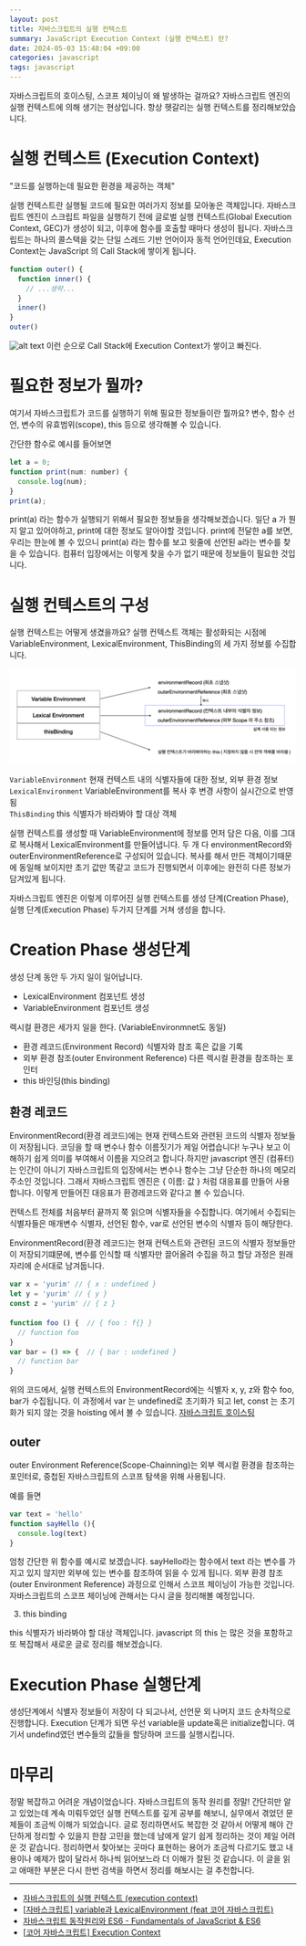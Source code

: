 ```yaml
---
layout: post
title: 자바스크립트의 실행 컨텍스트
summary: JavaScript Execution Context (실행 컨텍스트) 란?
date: 2024-05-03 15:48:04 +09:00
categories: javascript
tags: javascript
---
```


자바스크립트의 호이스팅, 스코프 체이닝이 왜 발생하는 걸까요? 자바스크립트 엔진의 실행 컨텍스트에 의해 생기는 현상입니다. 항상 헷갈리는 실행 컨텍스트를 정리해보았습니다.

# 실행 컨텍스트 (Execution Context)

"코드를 실행하는데 필요한 환경을 제공하는 객체"

실행 컨텍스트란 실행될 코드에 필요한 여러가지 정보를 모아놓은 객체입니다. 자바스크립트 엔진이 스크립트 파일을 실행하기 전에 <span class="h-yellow">글로벌 실행 컨텍스트(Global Execution Context, GEC)</span>가 생성이 되고, 이후에 함수를 호출할 때마다 생성이 됩니다.
자바스크립트는 하나의 콜스택을 갖는 단일 스레드 기반 언어이자 동적 언어인데요, Execution Context는 JavaScript 의 <span class="h-yellow">Call Stack</span>에 쌓이게 됩니다.

```javascript
function outer() {
  function inner() {
    // ...생략...
  }
  inner()
}
outer()
```
![alt text](https://velog.velcdn.com/images/hameee/post/c03345a2-8a87-4ea3-acb6-2ddbc2e242ff/image.png)
이런 순으로 Call Stack에 Execution Context가 쌓이고 빠진다.


# 필요한 정보가 뭘까?

여기서 자바스크립트가 코드를 실행하기 위해 필요한 정보들이란 뭘까요? 변수, 함수 선언, 변수의 유효범위(scope), this 등으로 생각해볼 수 있습니다.


간단한 함수로 예시를 들어보면
```javascript
let a = 0;
function print(num: number) {
  console.log(num);
}
print(a); 
```
print(a) 라는 함수가 실행되기 위해서 필요한 정보들을 생각해보겠습니다. 
일단 a 가 뭔지 알고 있어야하고, print에 대한 정보도 알아야할 것입니다. print에 전달한 a를 보면, 우리는 한눈에 볼 수 있으니 print(a) 라는 함수를 보고 윗줄에 선언된 a라는 변수를 찾을 수 있습니다. 컴퓨터 입장에서는 이렇게 찾을 수가 없기 때문에 정보들이 필요한 것입니다.



# 실행 컨텍스트의 구성

실행 컨텍스트는 어떻게 생겼을까요? 실행 컨텍스트 객체는 활성화되는 시점에 VariableEnvironment, LexicalEnvironment, ThisBinding의 세 가지 정보를 수집합니다.


![실행 컨텍스트의 구성](/assets/images/2024-05-03/01.png)

<code>VariableEnvironment</code> 현재 컨텍스트 내의 식별자들에 대한 정보, 외부 환경 정보<br/>
<code>LexicalEnvironment</code> VariableEnvironment를 복사 후 변경 사항이 실시간으로 반영됨<br/>
<code>ThisBinding</code> this 식별자가 바라봐야 할 대상 객체

실행 컨텍스트를 생성할 때 VariableEnvironment에 정보를 먼저 담은 다음, 이를 그대로 복사해서 LexicalEnvironment를 만들어냅니다. 두 개 다 environmentRecord와 outerEnvironmentReference로 구성되어 있습니다. 복사를 해서 만든 객체이기때문에 동일해 보이지만 초기 값만 똑같고 코드가 진행되면서 이후에는 완전히 다른 정보가 담겨있게 됩니다.

자바스크립트 엔진은 이렇게 이루어진 실행 컨텍스트를 생성 단계(Creation Phase), 실행 단계(Execution Phase) 두가지 단계를 거쳐 생성을 합니다.

# Creation Phase 생성단계

생성 단계 동안 두 가지 일이 일어납니다.
- LexicalEnvironment 컴포넌트 생성
- VariableEnvironment 컴포넌트 생성 <br>

렉시컬 환경은 세가지 일을 한다. (VariableEnvironmnet도 동일)

- 환경 레코드(Environment Record) 식별자와 참조 혹은 값을 기록
- 외부 환경 참조(outer Environment Reference) 다른 렉시컬 환경을 참조하는 포인터
- this 바인딩(this binding)

## 환경 레코드

EnvironmentRecord(환경 레코드)에는 현재 컨텍스트와 관련된 코드의 식별자 정보들이 저장됩니다.
코딩을 할 때 변수나 함수 이름짓기가 제일 어렵습니다! 누구나 보고 이해하기 쉽게 의미를 부여해서 이름을 지으려고 합니다.하지만 javascript 엔진 (컴퓨터)는 인간이 아니기 자바스크립트의 입장에서는 변수나 함수는 그냥 단순한 하나의 메모리 주소인 것입니다. 그래서 자바스크립트 엔진은 { 이름: 값 } 처럼 대응표를 만들어 사용합니다. 이렇게 만들어진 대응표가 환경레코드와 같다고 볼 수 있습니다.

컨텍스트 전체를 처음부터 끝까지 쭉 읽으며 식별자들을 수집합니다. 여기에서 수집되는 식별자들은 매개변수 식별자, 선언된 함수, var로 선언된 변수의 식별자 등이 해당한다.

EnvironmentRecord(환경 레코드)는 현재 컨텍스트와 관련된 코드의 식별자 정보들만이 저장되기떄문에, 변수를 인식할 때 식별자만 끌어올려 수집을 하고 할당 과정은 원래 자리에 순서대로 남겨둡니다.

```javascript
var x = 'yurim' // { x : undefined }
let y = 'yurim' // { y }
const z = 'yurim' // { z }

function foo () {  // { foo : f{} }
  // function foo
}
var bar = () => {  // { bar : undefined }
  // function bar
}
```
위의 코드에서, 실행 컨텍스트의 EnvironmentRecord에는 식별자 x, y, z와 함수 foo, bar가 수집됩니다.
이 과정에서 var 는 undefined로 초기화가 되고 let, const 는 초기화가 되지 않는 것을 hoisting 에서 볼 수 있습니다. [자바스크립트 호이스팅]({{base_path}}/javascript/javascript-hoisting/)


## outer
outer Environment Reference(Scope-Chainning)는 외부 렉시컬 환경을 참조하는 포인터로, 중첩된 자바스크립트의 스코프 탐색을 위해 사용됩니다.

예를 들면
```javascript 
var text = 'hello'
function sayHello (){
  console.log(text)
}
```
엄청 간단한 위 함수를 예시로 보겠습니다. sayHello라는 함수에서 text 라는 변수를 가지고 있지 않지만 외부에 있는 변수를 참조하여 읽을 수 있게 됩니다. 외부 환경 참조(outer Environment Reference) 과정으로 인해서 스코프 체이닝이 가능한 것입니다. 자바스크립트의 스코프 체이닝에 관해서는 다시 글을 정리해볼 예정입니다.

3. this binding

this 식별자가 바라봐야 할 대상 객체입니다. javascript 의 this 는 많은 것을 포함하고 또 복잡해서 새로운 글로 정리를 해보겠습니다.


# Execution Phase 실행단계
생성단계에서 식별자 정보들이 저장이 다 되고나서, 선언문 외 나머지 코드 순차적으로 진행합니다. Execution 단계가 되면 우선 variable을 update혹은 initialize합니다. 여기서 undefind였던 변수들의 값들을 할당하며 코드를 실행시킵니다.


# 마무리
정말 복잡하고 어려운 개념이었습니다. 자바스크립트의 동작 원리를 정말! 간단히만 알고 있었는데 계속 미뤄두었던 실행 컨텍스트를 깊게 공부를 해보니, 실무에서 겪었던 문제들이 조금씩 이해가 되었습니다. 글로 정리하면서도 복잡한 것 같아서 어떻게 해야 간단하게 정리할 수 있을지 한참 고민을 했는데 남에게 알기 쉽게 정리하는 것이 제일 어려운 것 같습니다. 정리하면서 찾아보는 곳마다 표현하는 용어가 조금씩 다르기도 했고 내용이나 예제가 많이 달라서 하나씩 읽어보느라 더 이해가 잘된 것 같습니다. 이 글을 읽고 애매한 부분은 다시 한번 검색을 하면서 정리를 해보시는 걸 추천합니다.


---
- [자바스크립트의 실행 컨텍스트 (execution context)](https://velog.io/@ggong/%EC%9E%90%EB%B0%94%EC%8A%A4%ED%81%AC%EB%A6%BD%ED%8A%B8%EC%9D%98-%EC%8B%A4%ED%96%89-%EC%BB%A8%ED%85%8D%EC%8A%A4%ED%8A%B8-execution-context)
- [[자바스크립트] variable과 LexicalEnvironment (feat 코어 자바스크립트)](https://overcome-the-limits.tistory.com/m/331)
- [자바스크립트 동작원리와 ES6 - Fundamentals of JavaScript & ES6](https://brewagebear.github.io/fundamentals-of-javascript/#step-13-%EC%9E%90%EB%B0%94%EC%8A%A4%ED%81%AC%EB%A6%BD%ED%8A%B8-%EC%8B%A4%ED%96%89%EC%BB%A8%ED%85%8D%EC%8A%A4%ED%8A%B8javascript-execution-context)
- [[코어 자바스크립트] Execution Context](https://velog.io/@hameee/%EC%BD%94%EC%96%B4-%EC%9E%90%EB%B0%94%EC%8A%A4%ED%81%AC%EB%A6%BD%ED%8A%B8-Execution-Context)